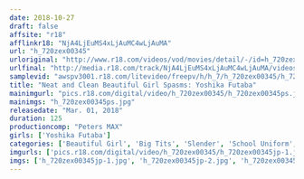 ```yaml
---
date: 2018-10-27
draft: false
affsite: "r18"
afflinkr18: "NjA4LjEuMS4xLjAuMC4wLjAuMA"
url: "h_720zex00345"
urloriginal: "http://www.r18.com/videos/vod/movies/detail/-/id=h_720zex00345"
urlfinal: "http://media.r18.com/track/NjA4LjEuMS4xLjAuMC4wLjAuMA/videos/vod/movies/detail/-/id=h_720zex00345"
samplevid: "awspv3001.r18.com/litevideo/freepv/h/h_7/h_720zex00345/h_720zex00345_dmb_w.mp4"
title: "Neat and Clean Beautiful Girl Spasms: Yoshika Futaba"
mainimgurl: "pics.r18.com/digital/video/h_720zex00345/h_720zex00345ps.jpg"
mainimgs: "h_720zex00345ps.jpg"
releasedate: "Mar. 01, 2018"
duration: 125
productioncomp: "Peters MAX"
girls: ['Yoshika Futaba']
categories: ['Beautiful Girl', 'Big Tits', 'Slender', 'School Uniform', 'Orgy', 'Featured Actress', 'Hi-Def']
imgurls: ['pics.r18.com/digital/video/h_720zex00345/h_720zex00345jp-1.jpg', 'pics.r18.com/digital/video/h_720zex00345/h_720zex00345jp-2.jpg', 'pics.r18.com/digital/video/h_720zex00345/h_720zex00345jp-3.jpg', 'pics.r18.com/digital/video/h_720zex00345/h_720zex00345jp-4.jpg', 'pics.r18.com/digital/video/h_720zex00345/h_720zex00345jp-5.jpg', 'pics.r18.com/digital/video/h_720zex00345/h_720zex00345jp-6.jpg', 'pics.r18.com/digital/video/h_720zex00345/h_720zex00345jp-7.jpg', 'pics.r18.com/digital/video/h_720zex00345/h_720zex00345jp-8.jpg', 'pics.r18.com/digital/video/h_720zex00345/h_720zex00345jp-9.jpg', 'pics.r18.com/digital/video/h_720zex00345/h_720zex00345jp-10.jpg', 'pics.r18.com/digital/video/h_720zex00345/h_720zex00345jp-11.jpg', 'pics.r18.com/digital/video/h_720zex00345/h_720zex00345jp-12.jpg', 'pics.r18.com/digital/video/h_720zex00345/h_720zex00345jp-13.jpg', 'pics.r18.com/digital/video/h_720zex00345/h_720zex00345jp-14.jpg', 'pics.r18.com/digital/video/h_720zex00345/h_720zex00345jp-15.jpg', 'pics.r18.com/digital/video/h_720zex00345/h_720zex00345jp-16.jpg', 'pics.r18.com/digital/video/h_720zex00345/h_720zex00345jp-17.jpg', 'pics.r18.com/digital/video/h_720zex00345/h_720zex00345jp-18.jpg', 'pics.r18.com/digital/video/h_720zex00345/h_720zex00345jp-19.jpg', 'pics.r18.com/digital/video/h_720zex00345/h_720zex00345jp-20.jpg']
imgs: ['h_720zex00345jp-1.jpg', 'h_720zex00345jp-2.jpg', 'h_720zex00345jp-3.jpg', 'h_720zex00345jp-4.jpg', 'h_720zex00345jp-5.jpg', 'h_720zex00345jp-6.jpg', 'h_720zex00345jp-7.jpg', 'h_720zex00345jp-8.jpg', 'h_720zex00345jp-9.jpg', 'h_720zex00345jp-10.jpg', 'h_720zex00345jp-11.jpg', 'h_720zex00345jp-12.jpg', 'h_720zex00345jp-13.jpg', 'h_720zex00345jp-14.jpg', 'h_720zex00345jp-15.jpg', 'h_720zex00345jp-16.jpg', 'h_720zex00345jp-17.jpg', 'h_720zex00345jp-18.jpg', 'h_720zex00345jp-19.jpg', 'h_720zex00345jp-20.jpg']
---
```

